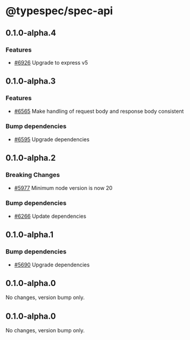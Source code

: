 # @typespec/spec-api

## 0.1.0-alpha.4

### Features

- [#6926](https://github.com/microsoft/typespec/pull/6926) Upgrade to express v5


## 0.1.0-alpha.3

### Features

- [#6565](https://github.com/microsoft/typespec/pull/6565) Make handling of request body and response body consistent

### Bump dependencies

- [#6595](https://github.com/microsoft/typespec/pull/6595) Upgrade dependencies


## 0.1.0-alpha.2

### Breaking Changes

- [#5977](https://github.com/microsoft/typespec/pull/5977) Minimum node version is now 20

### Bump dependencies

- [#6266](https://github.com/microsoft/typespec/pull/6266) Update dependencies


## 0.1.0-alpha.1

### Bump dependencies

- [#5690](https://github.com/microsoft/typespec/pull/5690) Upgrade dependencies


## 0.1.0-alpha.0

No changes, version bump only.

## 0.1.0-alpha.0

No changes, version bump only.

